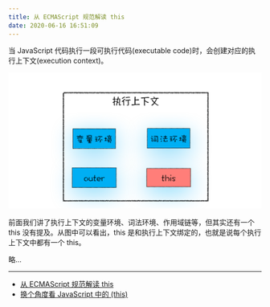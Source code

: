 ```yaml
---
title: 从 ECMAScript 规范解读 this
date: 2020-06-16 16:51:09
---
```


当 JavaScript 代码执行一段可执行代码(executable code)时，会创建对应的执行上下文(execution context)。

![](../../../assets/browser/js/this.png)

前面我们讲了执行上下文的变量环境、词法环境、作用域链等，但其实还有一个 this 没有提及。从图中可以看出，this 是和执行上下文绑定的，也就是说每个执行上下文中都有一个 this。

略...

---

- [从 ECMAScript 规范解读 this](https://juejin.im/post/58eee3eda0bb9f006a7eea12)
- [换个角度看 JavaScript 中的 (this) ](https://juejin.im/post/5c1c5bfcf265da614c4cc40e#heading-1)
